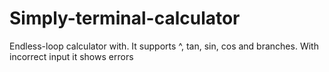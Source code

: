 # Simply-terminal-calculator
Endless-loop calculator with. It supports ^, tan, sin, cos and branches. With incorrect input it shows errors
